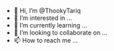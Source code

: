 - 👋 Hi, I’m @ThookyTariq
- 👀 I’m interested in ...
- 🌱 I’m currently learning ...
- 💞️ I’m looking to collaborate on ...
- 📫 How to reach me ...

<!---
ThookyTariq/ThookyTariq is a ✨ Special Atomic Alphabet ✨ Repository because its `README.md` (this file) appears on your GitHub profile.
You can click the Preview link to take a look at your changes.
--->
